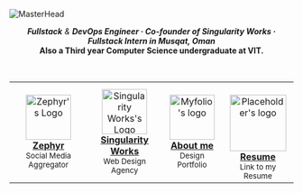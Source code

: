 ![MasterHead](https://storage-r2.zephyyrr.in/Assets/github-banner.png)

<p align="center">
  <em>
    <b>Fullstack</b> & <b>DevOps Engineer ·
    Co-founder of <b>Singularity Works</b> · <b>Fullstack Intern</b> in Musqat, Oman
  </em>
  <br>
  Also a Third year <b>Computer Science</b> undergraduate at <b>VIT</b>.
</p>

<br>

<table align="center">
  <tr>
    <td align="center">
      <a href="https://zephyyrr.in">
        <img src="https://storage-r2.zephyyrr.in/Assets/zephyr-logo.png" alt="Zephyr's Logo" width="80px"/><br>
        <strong>Zephyr</strong><br>
      </a>
      <sub>Social Media Aggregator</sub>
    </td>
<!--     <td align="center">
      <a href="https://zephyyrr.in">
        <img src="https://storage-r2.zephyyrr.in/Assets/zeph.png" alt="Zeph AI" width="80px"/><br>
        <strong>Zeph AI (WIP)</strong><br>
        <sub>Your Companion for Zephyr</sub>
      </a>
    </td> -->
    <td align="center">
      <a href="https://singularityworks.xyz">
        <img src="https://storage-r2.singularityworks.xyz/singularity-icon.svg" alt="Singularity Works's Logo" width="80px"/><br>
        <strong>Singularity Works</strong><br>
      </a>
      <sub>Web Design Agency</sub>
    </td>
    <td align="center">
      <a href="https://folio.zephyyrr.in">
        <img src="https://storage-r2.zephyyrr.in/Assets/myfolio.png" alt="Myfolio's logo" width="80px"/><br>
        <strong>About me</strong><br>
      </a>
      <sub>Design Portfolio</sub>
    </td>
    <td align="center">
      <a href="https://share.zephyyrr.in/s/resume">
        <br>
        <img src="https://storage-r2.singularityworks.xyz/placeholder.png" alt="Placeholder's logo" width="100px"/>
        <br>
        <strong>Resume</strong><br>
      </a>
      <sub>Link to my Resume</sub>
    </td>
  </tr>
</table>

